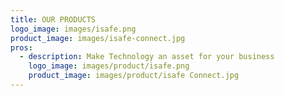 ```yaml
---
title: OUR PRODUCTS
logo_image: images/isafe.png
product_image: images/isafe-connect.jpg
pros:
  - description: Make Technology an asset for your business
    logo_image: images/product/isafe.png
    product_image: images/product/isafe Connect.jpg
---
```


